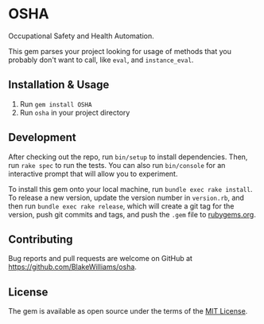 # OSHA

Occupational Safety and Health Automation.

This gem parses your project looking for usage of methods that you probably
don't want to call, like `eval`, and `instance_eval`.

## Installation & Usage

1. Run `gem install OSHA`
1. Run `osha` in your project directory

## Development

After checking out the repo, run `bin/setup` to install dependencies. Then, run `rake spec` to run the tests. You can also run `bin/console` for an interactive prompt that will allow you to experiment.

To install this gem onto your local machine, run `bundle exec rake install`. To release a new version, update the version number in `version.rb`, and then run `bundle exec rake release`, which will create a git tag for the version, push git commits and tags, and push the `.gem` file to [rubygems.org](https://rubygems.org).

## Contributing

Bug reports and pull requests are welcome on GitHub at https://github.com/BlakeWilliams/osha.

## License

The gem is available as open source under the terms of the [MIT License](http://opensource.org/licenses/MIT).
